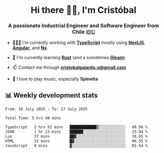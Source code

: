 <h1 align="center">Hi there ✌🏻, I'm Cristóbal</h1>
<h3 align="center">A passionate Industrial Engineer and Software Engineer from Chile 🇨🇱</h3>

- 🧑🏻‍💻 I’m currently working with **[TypeScript](https://www.typescriptlang.org)** mostly using **[NestJS](https://nestjs.com)**, **[Angular](https://angular.io)**, and **[Nx](https://nx.dev)**.

- 🌱 I'm currently learning **[Rust](https://www.rust-lang.org)** (and a sometimes **[Gleam](https://gleam.run/)**)

- 📫 Contact me through **cristobalgajardo.v@gmail.com**

- 🎸 I love to play music, especially **Spinetta**

## 📊 Weekly development stats

<!--START_SECTION:waka-->

```txt
From: 10 July 2025 - To: 17 July 2025

Total Time: 5 hrs 48 mins

TypeScript   2 hrs 52 mins   ████████████▒░░░░░░░░░░░░   49.56 %
JSON         1 hr 23 mins    ██████░░░░░░░░░░░░░░░░░░░   23.94 %
Lua          37 mins         ██▓░░░░░░░░░░░░░░░░░░░░░░   10.65 %
HTML         22 mins         █▓░░░░░░░░░░░░░░░░░░░░░░░   06.55 %
JavaScript   8 mins          ▓░░░░░░░░░░░░░░░░░░░░░░░░   02.54 %
```

<!--END_SECTION:waka-->
